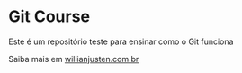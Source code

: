 # Git Course

Este é um repositório teste para ensinar como o Git funciona

Saiba mais em [willianjusten.com.br](http://willianjusten.com.br)
